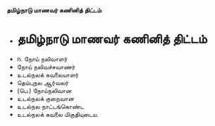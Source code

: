 **தமிழ்நாடு மாணவர் கணினித் திட்டம்**
- # தமிழ்நாடு மாணவர் கணினித் திட்டம்
- n. நோய் நலிவாளர்
- நோய் நலிவச்சவாணர்
- உடல்நலக் கவலையாளர்
- தெம்புநல ஆர்வலர்
- (பெ.) நோய்நலிவான
- உடல்நலக் குறைவான
- உடல்நல நாட்டங்கொண்ட
- உடல்நலக் கவலை மிகுதியுடைய.

